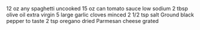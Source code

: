 12 oz any spaghetti uncooked
15 oz can tomato sauce low sodium
2 tbsp olive oil extra virgin
5 large garlic cloves minced
2 1/2 tsp salt
Ground black pepper to taste
2 tsp oregano dried
Parmesan cheese grated